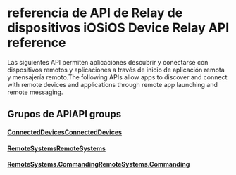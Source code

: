 # <a name="ios-device-relay-api-reference"></a><span data-ttu-id="d7daf-101">referencia de API de Relay de dispositivos iOS</span><span class="sxs-lookup"><span data-stu-id="d7daf-101">iOS Device Relay API reference</span></span>

<span data-ttu-id="d7daf-102">Las siguientes API permiten aplicaciones descubrir y conectarse con dispositivos remotos y aplicaciones a través de inicio de aplicación remota y mensajería remoto.</span><span class="sxs-lookup"><span data-stu-id="d7daf-102">The following APIs allow apps to discover and connect with remote devices and applications through remote app launching and remote messaging.</span></span>

## <a name="api-groups"></a><span data-ttu-id="d7daf-103">Grupos de API</span><span class="sxs-lookup"><span data-stu-id="d7daf-103">API groups</span></span>

#### <a name="connecteddevicesobjectivec-apiconnecteddevicesindexmd"></a>[<span data-ttu-id="d7daf-104">ConnectedDevices</span><span class="sxs-lookup"><span data-stu-id="d7daf-104">ConnectedDevices</span></span>](../objectivec-api/connecteddevices/index.md)
#### <a name="remotesystemsobjectivec-apiremotesystemsindexmd"></a>[<span data-ttu-id="d7daf-105">RemoteSystems</span><span class="sxs-lookup"><span data-stu-id="d7daf-105">RemoteSystems</span></span>](../objectivec-api/remotesystems/index.md)
#### <a name="remotesystemscommandingobjectivec-apiremotesystemscommandingindexmd"></a>[<span data-ttu-id="d7daf-106">RemoteSystems.Commanding</span><span class="sxs-lookup"><span data-stu-id="d7daf-106">RemoteSystems.Commanding</span></span>](../objectivec-api/remotesystems.commanding/index.md)